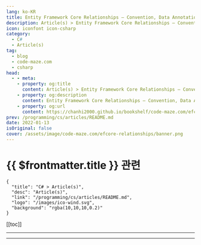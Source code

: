 ```yaml
---
lang: ko-KR
title: Entity Framework Core Relationships – Convention, Data Annotations and Fluent API
description: Article(s) > Entity Framework Core Relationships – Convention, Data Annotations and Fluent API
icon: iconfont icon-csharp
category: 
  - C#
  - Article(s)
tag: 
  - blog
  - code-maze.com
  - csharp
head:  
  - - meta:
    - property: og:title
      content: Article(s) > Entity Framework Core Relationships – Convention, Data Annotations and Fluent API
    - property: og:description
      content: Entity Framework Core Relationships – Convention, Data Annotations and Fluent API
    - property: og:url
      content: https://chanhi2000.github.io/bookshelf/code-maze.com/efcore-relationships.html
prev: /programming/cs/articles/README.md
date: 2022-01-13
isOriginal: false
cover: /assets/image/code-maze.com/efcore-relationships/banner.png
---
```


# {{ $frontmatter.title }} 관련

```component VPCard
{
  "title": "C# > Article(s)",
  "desc": "Article(s)",
  "link": "/programming/cs/articles/README.md",
  "logo": "/images/ico-wind.svg",
  "background": "rgba(10,10,10,0.2)"
}
```

[[toc]]

---

<SiteInfo
  name="Entity Framework Core Relationships – Convention, Data Annotations and Fluent API"
  desc="In this article, we are going to learn about EF Core Relationships and different ways to accomplish relationship creation."
  url="https://code-maze.com/efcore-relationships/"
  logo="/assets/image/code-maze.com/favicon.png"
  preview="/assets/image/code-maze.com/efcore-relationships/banner.png"/>

<!-- TODO: 작성 -->

---

<TagLinks />